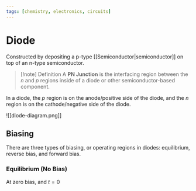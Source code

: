 ```yaml
---
tags: [chemistry, electronics, circuits]
---
```

# Diode
Constructed by depositing a p-type [[Semiconductor|semiconductor]] on top of an n-type semiconductor.

>[!note] Definition
> A **PN Junction** is the interfacing region between the $n$ and $p$ regions inside of a diode or other semiconductor-based component.

In a diode, the $p$ region is on the anode/positive side of the diode, and the $n$ region is on the cathode/negative side of the diode.

![[diode-diagram.png]]

## Biasing

There are three types of biasing, or operating regions in diodes: equilibrium, reverse bias, and forward bias.

### Equilibrium (No Bias)

At zero bias, and $t=0$